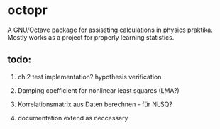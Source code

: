 # octopr
A GNU/Octave package for assissting calculations in physics praktika. Mostly works as a project for properly learning statistics.

## todo:
1) chi2 test implementation? hypothesis verification
2) Damping coefficient for nonlinear least squares (LMA?)
3) Korrelationsmatrix aus Daten berechnen - für NLSQ?

4) documentation
extend as neccessary
